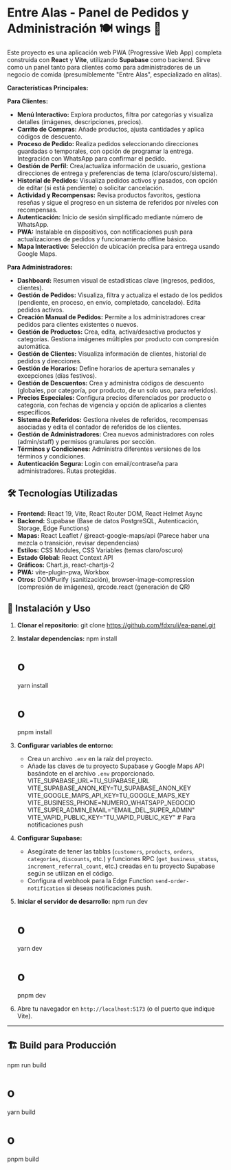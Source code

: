 # Entre Alas - Panel de Pedidos y Administración 🍽️ wings 🍔

Este proyecto es una aplicación web PWA (Progressive Web App) completa construida con **React** y **Vite**, utilizando **Supabase** como backend. Sirve como un panel tanto para clientes como para administradores de un negocio de comida (presumiblemente "Entre Alas", especializado en alitas).

**Características Principales:**

**Para Clientes:**

* **Menú Interactivo:** Explora productos, filtra por categorías y visualiza detalles (imágenes, descripciones, precios).
* **Carrito de Compras:** Añade productos, ajusta cantidades y aplica códigos de descuento.
* **Proceso de Pedido:** Realiza pedidos seleccionando direcciones guardadas o temporales, con opción de programar la entrega. Integración con WhatsApp para confirmar el pedido.
* **Gestión de Perfil:** Crea/actualiza información de usuario, gestiona direcciones de entrega y preferencias de tema (claro/oscuro/sistema).
* **Historial de Pedidos:** Visualiza pedidos activos y pasados, con opción de editar (si está pendiente) o solicitar cancelación.
* **Actividad y Recompensas:** Revisa productos favoritos, gestiona reseñas y sigue el progreso en un sistema de referidos por niveles con recompensas.
* **Autenticación:** Inicio de sesión simplificado mediante número de WhatsApp.
* **PWA:** Instalable en dispositivos, con notificaciones push para actualizaciones de pedidos y funcionamiento offline básico.
* **Mapa Interactivo:** Selección de ubicación precisa para entrega usando Google Maps.

**Para Administradores:**

* **Dashboard:** Resumen visual de estadísticas clave (ingresos, pedidos, clientes).
* **Gestión de Pedidos:** Visualiza, filtra y actualiza el estado de los pedidos (pendiente, en proceso, en envío, completado, cancelado). Edita pedidos activos.
* **Creación Manual de Pedidos:** Permite a los administradores crear pedidos para clientes existentes o nuevos.
* **Gestión de Productos:** Crea, edita, activa/desactiva productos y categorías. Gestiona imágenes múltiples por producto con compresión automática.
* **Gestión de Clientes:** Visualiza información de clientes, historial de pedidos y direcciones.
* **Gestión de Horarios:** Define horarios de apertura semanales y excepciones (días festivos).
* **Gestión de Descuentos:** Crea y administra códigos de descuento (globales, por categoría, por producto, de un solo uso, para referidos).
* **Precios Especiales:** Configura precios diferenciados por producto o categoría, con fechas de vigencia y opción de aplicarlos a clientes específicos.
* **Sistema de Referidos:** Gestiona niveles de referidos, recompensas asociadas y edita el contador de referidos de los clientes.
* **Gestión de Administradores:** Crea nuevos administradores con roles (admin/staff) y permisos granulares por sección.
* **Términos y Condiciones:** Administra diferentes versiones de los términos y condiciones.
* **Autenticación Segura:** Login con email/contraseña para administradores. Rutas protegidas.

## 🛠️ Tecnologías Utilizadas

* **Frontend:** React 19, Vite, React Router DOM, React Helmet Async
* **Backend:** Supabase (Base de datos PostgreSQL, Autenticación, Storage, Edge Functions)
* **Mapas:** React Leaflet / @react-google-maps/api (Parece haber una mezcla o transición, revisar dependencias)
* **Estilos:** CSS Modules, CSS Variables (temas claro/oscuro)
* **Estado Global:** React Context API
* **Gráficos:** Chart.js, react-chartjs-2
* **PWA:** vite-plugin-pwa, Workbox
* **Otros:** DOMPurify (sanitización), browser-image-compression (compresión de imágenes), qrcode.react (generación de QR)


## 🚀 Instalación y Uso

1.  **Clonar el repositorio:**
    git clone https://github.com/fdxruli/ea-panel.git

2.  **Instalar dependencias:**
    npm install
    # o
    yarn install
    # o
    pnpm install

3.  **Configurar variables de entorno:**
    * Crea un archivo `.env` en la raíz del proyecto.
    * Añade las claves de tu proyecto Supabase y Google Maps API basándote en el archivo `.env` proporcionado. 
    VITE_SUPABASE_URL=TU_SUPABASE_URL
    VITE_SUPABASE_ANON_KEY=TU_SUPABASE_ANON_KEY
    VITE_GOOGLE_MAPS_API_KEY=TU_GOOGLE_MAPS_KEY
    VITE_BUSINESS_PHONE=NUMERO_WHATSAPP_NEGOCIO
    VITE_SUPER_ADMIN_EMAIL="EMAIL_DEL_SUPER_ADMIN"
    VITE_VAPID_PUBLIC_KEY="TU_VAPID_PUBLIC_KEY" # Para notificaciones push

4.  **Configurar Supabase:**
    * Asegúrate de tener las tablas (`customers`, `products`, `orders`, `categories`, `discounts`, etc.) y funciones RPC (`get_business_status`, `increment_referral_count`, etc.) creadas en tu proyecto Supabase según se utilizan en el código.
    * Configura el webhook para la Edge Function `send-order-notification` si deseas notificaciones push.
5.  **Iniciar el servidor de desarrollo:**
    npm run dev
    # o
    yarn dev
    # o
    pnpm dev
6.  Abre tu navegador en `http://localhost:5173` (o el puerto que indique Vite).

---

## 🏗️ Build para Producción

npm run build
# o
yarn build
# o
pnpm build